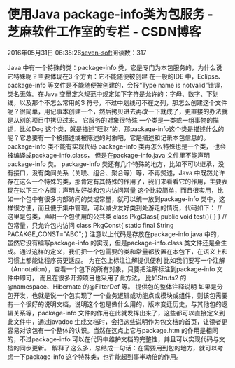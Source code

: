 
# 使用Java package-info类为包服务 -  芝麻软件工作室的专栏 - CSDN博客


2016年05月31日 06:35:26[seven-soft](https://me.csdn.net/softn)阅读数：317


Java 中有一个特殊的类：package-info 类，它是专门为本包服务的，为什么说它特殊呢？主要体现在3 个方面：它不能随便被创建
在一般的IDE 中，Eclipse、package-info 等文件是不能随便被创建的，会报“Type name is notvalid”错误，类名无效。在Java 变量定义规范中规定如下字符是允许的：字母、数字、下划线，以及那个不怎么常用的$ 符号，不过中划线可不在之列，那怎么创建这个文件呢？很简单，用记事本创建一个，然后拷贝进去再改一下就成了，更直接的办法就是从别的项目中拷贝过来。
它服务的对象很特殊
一个类是一类或一组事物的描述，比如Dog 这个类，就是描述“旺财”的，那package-info这个类是描述什么的呢？它总要有一个被描述或被陈述的对象吧，它是描述和记录本包信息的。
package-info 类不能有实现代码
package-info 类再怎么特殊也是一个类， 也会被编译成package-info.class， 但是在package-info.java 文件里不能声明package-info 类。
package-info 类还有几个特殊的地方，比如不可以继承，没有接口，没有类间关系（关联、组合、聚合等）等，不再赘述，Java 中既然允许存在这么一个特殊的类，那肯定有其特殊的作用了，我们来看看它的作用，主要表现在以下三个方面：声明友好类和包内访问常量
这个比较简单，而且很实用，比如一个包中有很多内部访问的类或常量，就可以统一放到package-info 类中，这样很方便，而且便于集中管理，可以减少友好类到处游走的情况，代码如下：
// 这里是包类，声明一个包使用的公共类
class PkgClass{
public void test(){ }
}
// 包常量，只允许包内访问
class PkgConst{
static final String PACAKGE_CONST="ABC";
}
注意以上代码是存放在package-info.java 中的，虽然它没有编写package-info 的实现，但是package-info.class 类文件还是会生成。通过这样的定义，我们把一个包需要的类和常量都放置在本包下，在语义上和习惯上都能让程序员更适应。
为在包上标注注解提供便利
比如我们要写一个注解（Annotation），查看一个包下的所有对象，只要把注解标注到package-info 文件中即可， 而且在很多开源项目也采用了此方法， 比如Struts2 的@namespace、Hibernate 的@FilterDef 等。
提供包的整体注释说明
如果是分包开发，也就是说一个包实现了一个业务逻辑或功能点或模块或组件，则该包需要有一个很好的说明文档，说明这个包是做什么用的，版本变迁历史，与其他包的逻辑关系等，package-info 文件的作用在此就发挥出来了，这些都可以直接定义到此文件中，通过javadoc 生成文档时，会把这些说明作为包文档的首页，让读者更容易对该包有一个整体的认识。当然在这点上它与package.htm 的作用是相同的，不过package-info 可以在代码中维护文档的完整性，并且可以实现代码与文档的同步更新。
解释了这么多，总结成一句话：在需要用到包的地方，就可以考虑一下package-info 这个特殊类，也许能起到事半功倍的作用。

